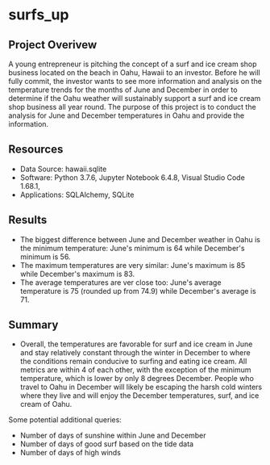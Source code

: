 # surfs_up

## Project Overivew
A young entrepreneur is pitching the concept of a surf and ice cream shop business located on the beach in Oahu, Hawaii to an investor.  Before he will fully commit, the investor wants to see more information and analysis on the temperature trends for the months of June and December in order to determine if the Oahu weather will sustainably support a surf and ice cream shop business all year round.  The purpose of this project is to conduct the analysis for June and December temperatures in Oahu and provide the information.

## Resources
- Data Source: hawaii.sqlite
-  Software: Python 3.7.6, Jupyter Notebook 6.4.8, Visual Studio Code 1.68.1, 
- Applications: SQLAlchemy, SQLite

## Results

- The biggest difference between June and December weather in Oahu is the minimum temperature: June's minimum is 64 while December's minimum is 56.
- The maximum temperatures are very similar: June's maximum is 85 while December's maximum is 83.
- The average temperatures are ver close too: June's average temperature is 75 (rounded up from 74.9) while December's average is 71.



## Summary
- Overall, the temperatures are favorable for surf and ice cream in June and stay relatively constant through the winter in December to where the conditions remain conducive to surfing and eating ice cream.  All metrics are within 4 of each other, with the exception of the minimum temperature, which is lower by only 8 degrees December.  People who travel to Oahu in December will likely be escaping the harsh cold winters where they live and will enjoy the December temperatures, surf, and ice cream of Oahu.

Some potential additional queries:
- Number of days of sunshine within June and December
- Number of days of good surf based on the tide data
- Number of days of high winds
